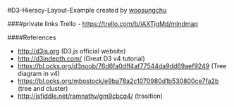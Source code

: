 #D3-Hieracy-Layout-Example
created by [woosungchu](https://github.com/woosungchu)

####private links
Trello - <https://trello.com/b/iAXTjgMd/mindmap>

####References
- http://d3js.org (D3.js official website)
- http://d3indepth.com/ (Great D3 v4 tutorial)
- https://bl.ocks.org/d3noob/76d6fa0dff4af77544da9dd69aef9249 (Tree diagram in v4)
- https://bl.ocks.org/mbostock/e9ba78a2c1070980d1b530800ce7fa2b (tree and cluster)
- http://jsfiddle.net/ramnathv/gm9cbcq4/ (trasition)
